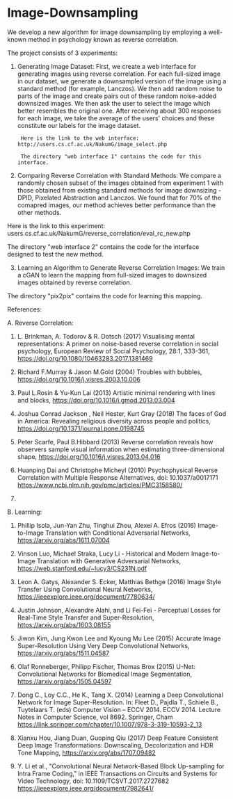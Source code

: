 # Image-Downsampling
We develop a new algorithm for image downsampling by employing a well-known method in psychology known as reverse correlation.

The project consists of 3 experiments:
1. Generating Image Dataset: First, we create a web interface for generating images using reverse correlation. For each full-sized image in our dataset, we generate a downsampled version of the image using a standard method (for example, Lanczos). We then add random noise to parts of the image and create pairs out of these random noise-added downsized images. We then ask the user to select the image which better resembles the original one. After receiving about 300 responses for each image, we take the average of the users' choices and these constitute our labels for the image dataset.

        Here is the link to the web interface: http://users.cs.cf.ac.uk/NakumG/image_select.php

        The directory "web interface 1" contains the code for this interface.


2. Comparing Reverse Correlation with Standard Methods: We compare a randomly chosen subset of the images obtained from experiment 1 with those obtained from existing standard methods for image downsizing - DPID, Pixelated Abstraction and Lanczos. We found that for 70% of the comapred images, our method achieves better performance than the other methods.

Here is the link to this experiment: users.cs.cf.ac.uk/NakumG/reverse_correlation/eval_rc_new.php

The directory "web interface 2" contains the code for the interface designed to test the new method.

3. Learning an Algorithm to Generate Reverse Correlation Images: We train a cGAN to learn the mapping from full-sized images to downsized images obtained by reverse correlation.

The directory "pix2pix" contains the code for learning this mapping.

References:

A. Reverse Correlation:
1. L. Brinkman, A. Todorov & R. Dotsch (2017) Visualising mental representations: A primer on noise-based reverse correlation in social psychology, European Review of Social Psychology, 28:1, 333-361, https://doi.org/10.1080/10463283.2017.1381469

2. Richard F.Murray & Jason M.Gold (2004) Troubles with bubbles, https://doi.org/10.1016/j.visres.2003.10.006

3. Paul L.Rosin & Yu-Kun Lai (2013) Artistic minimal rendering with lines and blocks, https://doi.org/10.1016/j.gmod.2013.03.004

4. Joshua Conrad Jackson , Neil Hester, Kurt Gray (2018) The faces of God in America: Revealing religious diversity across people and politics, https://doi.org/10.1371/journal.pone.0198745

5. Peter Scarfe, Paul B.Hibbard (2013) Reverse correlation reveals how observers sample visual information when estimating three-dimensional shape, https://doi.org/10.1016/j.visres.2013.04.016

6. Huanping Dai and Christophe Micheyl (2010) Psychophysical Reverse Correlation with Multiple Response Alternatives, doi:  10.1037/a0017171
https://www.ncbi.nlm.nih.gov/pmc/articles/PMC3158580/

7. 


B. Learning:
1. Phillip Isola, Jun-Yan Zhu, Tinghui Zhou, Alexei A. Efros (2016) Image-to-Image Translation with Conditional Adversarial Networks, https://arxiv.org/abs/1611.07004

2. Vinson Luo, Michael Straka, Lucy Li - Historical and Modern Image-to-Image Translation with Generative Adversarial Networks, https://web.stanford.edu/~lucy3/CS231N.pdf

3. Leon A. Gatys, Alexander S. Ecker, Matthias Bethge (2016) Image Style Transfer Using Convolutional Neural Networks, https://ieeexplore.ieee.org/document/7780634/

4. Justin Johnson, Alexandre Alahi, and Li Fei-Fei - Perceptual Losses for Real-Time Style Transfer and Super-Resolution, https://arxiv.org/abs/1603.08155

5. Jiwon Kim, Jung Kwon Lee and Kyoung Mu Lee (2015) Accurate Image Super-Resolution Using Very Deep Convolutional Networks, https://arxiv.org/abs/1511.04587

6. Olaf Ronneberger, Philipp Fischer, Thomas Brox (2015) U-Net: Convolutional Networks for Biomedical Image Segmentation, https://arxiv.org/abs/1505.04597

7. Dong C., Loy C.C., He K., Tang X. (2014) Learning a Deep Convolutional Network for Image Super-Resolution. In: Fleet D., Pajdla T., Schiele B., Tuytelaars T. (eds) Computer Vision – ECCV 2014. ECCV 2014. Lecture Notes in Computer Science, vol 8692. Springer, Cham
https://link.springer.com/chapter/10.1007/978-3-319-10593-2_13

8. Xianxu Hou, Jiang Duan, Guoping Qiu (2017)  Deep Feature Consistent Deep Image Transformations: Downscaling, Decolorization and HDR Tone Mapping, https://arxiv.org/abs/1707.09482

9. Y. Li et al., "Convolutional Neural Network-Based Block Up-sampling for Intra Frame Coding," in IEEE Transactions on Circuits and Systems for Video Technology, doi: 10.1109/TCSVT.2017.2727682
https://ieeexplore.ieee.org/document/7982641/

